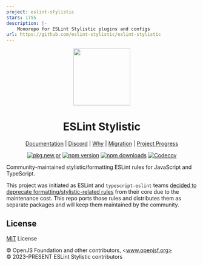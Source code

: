 ```yaml
---
project: eslint-stylistic
stars: 1755
description: |-
    Monorepo for ESLint Stylistic plugins and configs
url: https://github.com/eslint-stylistic/eslint-stylistic
---
```


<p align="center">
<img src="./docs/public/logo.svg" width="150">
</p>

<h1 align="center">ESLint Stylistic</h1>

<p align="center">
<a href="https://eslint.style">Documentation</a> |
<a href="https://eslint.style/chat">Discord</a> |
<a href="https://eslint.style/guide/why">Why</a> |
<a href="https://eslint.style/guide/migration">Migration</a> |
<a href="https://eslint.style/contribute/project-progress">Project Progress</a>
</p>

<p align="center">
<a href="https://pkg.pr.new/~/eslint-stylistic/eslint-stylistic"><img alt="pkg.new.pr" src="https://pkg.pr.new/badge/eslint-stylistic/eslint-stylistic?style=flat&color=32A9C3&logoSize=auto"></a>
<a href="https://npmjs.com/package/@stylistic/eslint-plugin"><img src="https://img.shields.io/npm/v/@stylistic/eslint-plugin?style=flat&colorA=1B3C4A&colorB=32A9C3" alt="npm version"></a>
<a href="https://npmjs.com/package/@stylistic/eslint-plugin"><img src="https://img.shields.io/npm/dm/@stylistic/eslint-plugin?style=flat&colorA=1B3C4A&colorB=32A9C3" alt="npm downloads"></a>
<a href="https://app.codecov.io/gh/eslint-stylistic/eslint-stylistic"><img alt="Codecov" src="https://img.shields.io/codecov/c/github/eslint-stylistic/eslint-stylistic?token=B85J0E2I7I&style=flat&labelColor=1B3C4A&color=32A9C3&precision=1"></a>
</p>

Community-maintained stylistic/formatting ESLint rules for JavaScript and TypeScript.

This project was initiated as ESLint and `typescript-eslint` teams [decided to deprecate formatting/stylistic-related rules](https://github.com/eslint/eslint/issues/17522) from their core due to the maintenance cost. This repo ports those rules and distributes them as separate packages and will keep them maintained by the community.

## License

[MIT](./LICENSE) License

&copy; OpenJS Foundation and other contributors, <www.openjsf.org><br>
&copy; 2023-PRESENT ESLint Stylistic contributors

